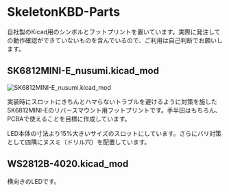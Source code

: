 # SkeletonKBD-Parts

自社製のKicad用のシンボルとフットプリントを置いています。実際に発注しての動作確認ができていないものを含んでいるので、ご利用は自己判断でお願いします。

## SK6812MINI-E_nusumi.kicad_mod
 
![SK6812MINI-E_nusumi.kicad_mod](https://user-images.githubusercontent.com/90203406/226605136-7b3a7155-ef40-458e-8a13-e0ac68462d71.jpg)

実装時にスロットにきちんとハマらないトラブルを避けるように対策を施したSK6812MINI-Eのリバースマウント用フットプリントです。手半田はもちろん、PCBAで使えることを目標に作成しています。

LED本体の寸法より15%大きいサイズのスロットにしています。さらにバリ対策として四隅にヌスミ（ドリル穴）を配置しています。

## WS2812B-4020.kicad_mod

横向きのLEDです。
